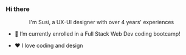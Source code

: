 ### Hi there  
<div align="center">I'm Susi, a UX-UI designer with over 4 years' experiences</div>  
  

- 🌱 I’m currently enrolled in a Full Stack Web Dev coding bootcamp!  
  

- ❤️ I love coding and design  
  

<br/>  
